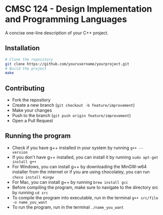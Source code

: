 # CMSC 124 - Design Implementation and Programming Languages

A concise one-line description of your C++ project.

## Installation

```bash
# Clone the repository
git clone https://github.com/yourusername/yourproject.git
# Build the project
make
```

## Contributing
- Fork the repository
- Create a new branch (`git checkout -b feature/improvement`)
- Make your changes
- Push to the branch (`git push origin feature/improvement`)
- Open a Pull Request


## Running the program
- Check if you have g++ installed in your system by running `g++ --version`
- If you don't have g++ installed, you can install it by running `sudo apt-get install g++`
- For Windows, you can install g++ by downloading the MinGW-w64 installer from the internet or if you are using chocolatey, you can run `choco install mingw`
- For Mac, you can install g++ by running `brew install gcc`
- Before compiling the program, make sure to navigate to the directory src by running `cd src`
- To compile the program into executable, run in the terminal `g++ src/file -o name_you_want`
- To run the program, run in the terminal `./name_you_want`
